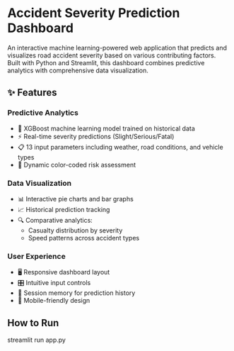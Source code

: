# Accident Severity Prediction Dashboard

An interactive machine learning-powered web application that predicts and visualizes road accident severity based on various contributing factors. Built with Python and Streamlit, this dashboard combines predictive analytics with comprehensive data visualization.

## ✨ Features

### Predictive Analytics
- 🚨 XGBoost machine learning model trained on historical data
- ⚡ Real-time severity predictions (Slight/Serious/Fatal)
- 📋 13 input parameters including weather, road conditions, and vehicle types
- 🎨 Dynamic color-coded risk assessment

### Data Visualization
- 📊 Interactive pie charts and bar graphs
- 📈 Historical prediction tracking
- 🔍 Comparative analytics:
  - Casualty distribution by severity
  - Speed patterns across accident types

### User Experience
- 🖥️ Responsive dashboard layout
- 🎛️ Intuitive input controls
- 💾 Session memory for prediction history
- 📱 Mobile-friendly design

## How to Run
  streamlit run app.py
